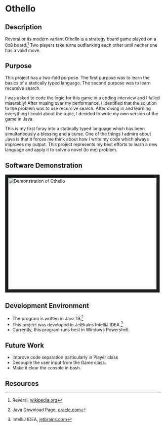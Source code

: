 # Othello
## Description
Reversi or its modern variant Othello is a strategy board game played on a 8x8 board.[^1] 
Two players take turns outflanking each other until neither one has a valid move.

## Purpose
This project has a two-fold purpose. The first purpose was to learn the basics of a statically 
typed language. The second purpose was to learn recursive search.

I was asked to code the logic for this game in a coding interview and I failed miserably!
After musing over my performance, I identified that the solution to the problem was to use
recursive search. After diving in and learning everything I could about the topic,
I decided to write my own version of the game in Java.

This is my first foray into a statically typed language which has been simultaneously a
blessing and a curse. One of the things I admire about Java is that it forces me think 
about how I write my code which always improves my output. This project represents my best
efforts to learn a new language and apply it to solve a novel (to me) problem.

## Software Demonstration
<a href="http://www.youtube.com/watch?feature=player_embedded&v=QQltoqQeAio
" target="_blank"><img src="http://img.youtube.com/vi/QQltoqQeAio/0.jpg"
alt="Demonstration of Othello" width="480" height="360" border="10" /></a>

## Development Environment
- The program is written in Java 19.[^2]
- This project was developed in JetBrains IntelliJ IDEA.[^3]
- Currently, this program runs best in Windows Powershell.


## Future Work
- Improve code separation particularly in Player class
- Decouple the user input from the Game class.
- Make it clear the console in bash.

## Resources
[^1]: Reversi, [wikipedia.org](https://en.wikipedia.org/wiki/Reversi)

[^2]: Java Download Page, [oracle.com](https://www.oracle.com/java/technologies/downloads/)

[^3]: IntelliJ IDEA, [jetbrains.com](https://www.jetbrains.com/idea/)

